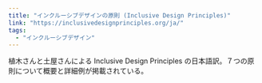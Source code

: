 ```yaml
---
title: "インクルーシブデザインの原則 (Inclusive Design Principles)"
link: "https://inclusivedesignprinciples.org/ja/"
tags:
  - "インクルーシブデザイン"
---
```


植木さんと土屋さんによる Inclusive Design Principles の日本語訳。７つの原則について概要と詳細例が掲載されている。
